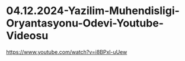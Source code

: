 # 04.12.2024-Yazilim-Muhendisligi-Oryantasyonu-Odevi-Youtube-Videosu
https://www.youtube.com/watch?v=i8BPxl-uUew
